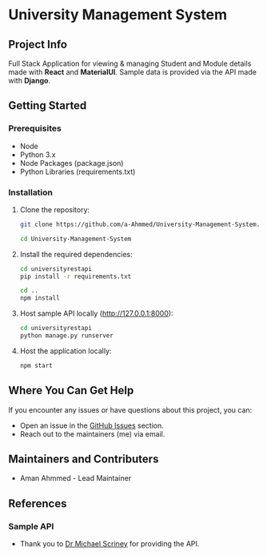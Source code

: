 # University Management System

## Project Info
Full Stack Application for viewing & managing Student and Module details made with **React** and **MaterialUI**. Sample data is provided via the API made with **Django**.

## Getting Started

### Prerequisites
- Node
- Python 3.x
- Node Packages (package.json)
- Python Libraries (requirements.txt)

### Installation
1. Clone the repository:
   ```bash
   git clone https://github.com/a-Ahmmed/University-Management-System.git

   cd University-Management-System
2. Install the required dependencies:
   ```bash
   cd universityrestapi
   pip install -r requirements.txt

   cd ..
   npm install
3. Host sample API locally (http://127.0.0.1:8000):
   ```bash
   cd universityrestapi
   python manage.py runserver
4. Host the application locally:
   ```bash
   npm start
## Where You Can Get Help
If you encounter any issues or have questions about this project, you can:
- Open an issue in the [GitHub Issues](https://github.com/a-Ahmmed/University-Management-System/issues) section.
- Reach out to the maintainers (me) via email.

## Maintainers and Contributers
- Aman Ahmmed - Lead Maintainer

## References
### Sample API
- Thank you to [Dr Michael Scriney](https://www.dcu.ie/computing/people/michael-scriney) for providing the API.
